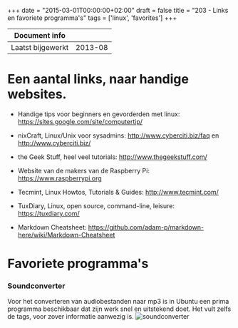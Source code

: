 +++
date = "2015-03-01T00:00:00+02:00"
draft = false
title = "203 - Links en favoriete programma's"
tags = ['linux', 'favorites']
+++



| Document info       |                   |
|---------------------|-------------------|
| Laatst bijgewerkt   | 2013-08           |


# Een aantal links, naar handige websites.

* Handige tips voor beginners en gevorderden met linux: 
https://sites.google.com/site/computertip/

* nixCraft, Linux/Unix voor sysadmins: 
http://www.cyberciti.biz/faq  en  http://www.cyberciti.biz/

* the Geek Stuff, heel veel tutorials:
http://www.thegeekstuff.com/

* Website van de makers van de Raspberry Pi:
https://www.raspberrypi.org

* Tecmint, Linux Howtos, Tutorials & Guides:
http://www.tecmint.com/

* TuxDiary, Linux, open source, command-line, leisure:
https://tuxdiary.com/


* Markdown Cheatsheet: 
https://github.com/adam-p/markdown-here/wiki/Markdown-Cheatsheet


# Favoriete programma's

### Soundconverter
Voor het converteren van audiobestanden naar mp3 is in Ubuntu een prima programma beschikbaar dat zijn werk snel en
uitstekend doet. Het vult zelfs de tags, voor zover informatie aanwezig is.
![soundconverter](/img/203-soundconverter.jpg)


